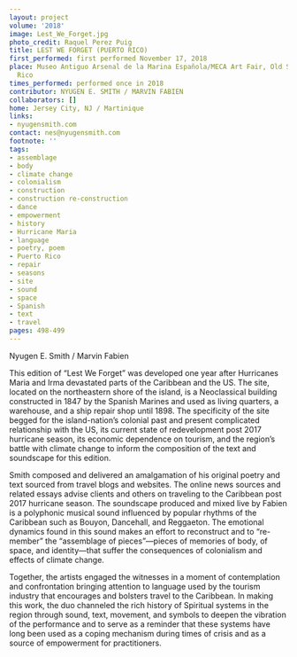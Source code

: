 ```yaml
---
layout: project
volume: '2018'
image: Lest_We_Forget.jpg
photo_credit: Raquel Perez Puig
title: LEST WE FORGET (PUERTO RICO)
first_performed: first performed November 17, 2018
place: Museo Antiguo Arsenal de la Marina Española/MECA Art Fair, Old San Juan, Puerto
  Rico
times_performed: performed once in 2018
contributor: NYUGEN E. SMITH / MARVIN FABIEN
collaborators: []
home: Jersey City, NJ / Martinique
links:
- nyugensmith.com
contact: nes@nyugensmith.com
footnote: ''
tags:
- assemblage
- body
- climate change
- colonialism
- construction
- construction re-construction
- dance
- empowerment
- history
- Hurricane Maria
- language
- poetry, poem
- Puerto Rico
- repair
- seasons
- site
- sound
- space
- Spanish
- text
- travel
pages: 498-499
---
```




Nyugen E. Smith / Marvin Fabien

This edition of “Lest We Forget” was developed one year after Hurricanes Maria and Irma devastated parts of the Caribbean and the US. The site, located on the northeastern shore of the island, is a Neoclassical building constructed in 1847 by the Spanish Marines and used as living quarters, a warehouse, and a ship repair shop until 1898. The specificity of the site begged for the island-nation’s colonial past and present complicated relationship with the US, its current state of redevelopment post 2017 hurricane season, its economic dependence on tourism, and the region’s battle with climate change to inform the composition of the text and soundscape for this edition.

Smith composed and delivered an amalgamation of his original poetry and text sourced from travel blogs and websites. The online news sources and related essays advise clients and others on traveling to the Caribbean post 2017 hurricane season. The soundscape produced and mixed live by Fabien is a polyphonic musical sound influenced by popular rhythms of the Caribbean such as Bouyon, Dancehall, and Reggaeton. The emotional dynamics found in this sound makes an effort to reconstruct and to “re-member” the “assemblage of pieces”—pieces of memories of body, of space, and identity—that suffer the consequences of colonialism and effects of climate change.

Together, the artists engaged the witnesses in a moment of contemplation and confrontation bringing attention to language used by the tourism industry that encourages and bolsters travel to the Caribbean. In making this work, the duo channeled the rich history of Spiritual systems in the region through sound, text, movement, and symbols to deepen the vibration of the performance and to serve as a reminder that these systems have long been used as a coping mechanism during times of crisis and as a source of empowerment for practitioners.
